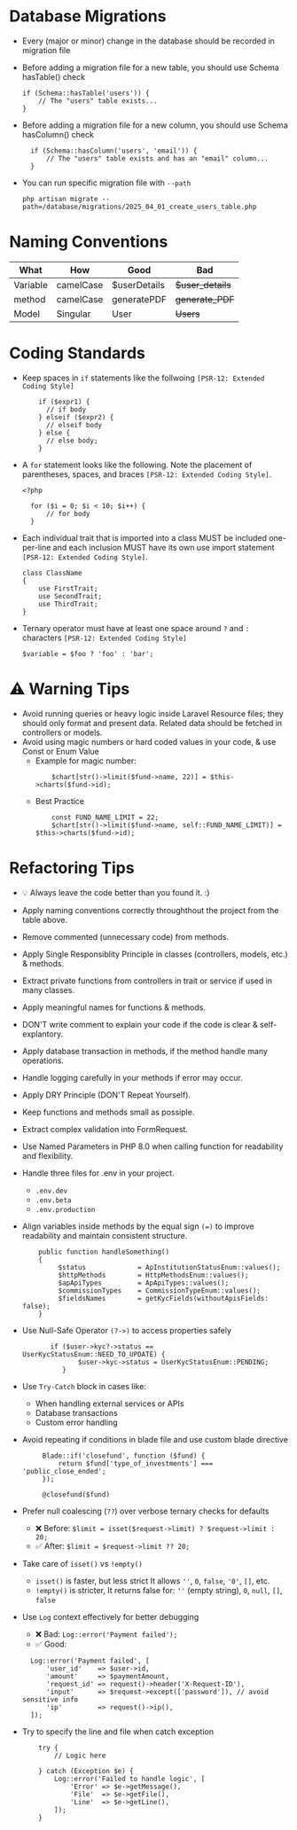 
# Database Migrations
- Every (major or minor) change in the database should be recorded in migration file
- Before adding a migration file for a new table, you should use Schema hasTable() check

    ```
    if (Schema::hasTable('users')) {
        // The "users" table exists...
    }
    ```
- Before adding a migration file for a new column, you should use Schema hasColumn() check
  ```
    if (Schema::hasColumn('users', 'email')) {
        // The "users" table exists and has an "email" column...
    }
  ```
- You can run specific migration file with ``` --path ```
    ```
    php artisan migrate --path=/database/migrations/2025_04_01_create_users_table.php
    ```

# Naming Conventions
| What     | How      | Good     | Bad      |
|----------|----------|----------|----------|
| Variable   | camelCase      | $userDetails        | ~~$user_details~~   |
| method     | camelCase      | generatePDF         | ~~generate_PDF~~    |
| Model     | Singular      | User                  | ~~Users~~    |

# Coding Standards
- Keep spaces in ```if``` statements like the follwoing ```[PSR-12: Extended Coding Style]```
  ```
      if ($expr1) {
        // if body
      } elseif ($expr2) {
        // elseif body
      } else {
        // else body;
      }

  ```
- A ```for``` statement looks like the following. Note the placement of parentheses, spaces, and braces ```[PSR-12: Extended Coding Style]```.
  ```
  <?php

    for ($i = 0; $i < 10; $i++) {
        // for body
    }

  ```
- Each individual trait that is imported into a class MUST be included one-per-line and each inclusion MUST have its own use import statement ```[PSR-12: Extended Coding Style]```.

    ```
    class ClassName
    {
        use FirstTrait;
        use SecondTrait;
        use ThirdTrait;
    }
    ```
- Ternary operator must have at least one space around ```?``` and ```:``` characters ```[PSR-12: Extended Coding Style]```
    ```
    $variable = $foo ? 'foo' : 'bar';
    ```

# ⚠️ Warning Tips
-  Avoid running queries or heavy logic inside Laravel Resource files; they should only format and present data. Related data should be fetched in controllers or models.
- Avoid using magic numbers or hard coded values in your code, & use Const or Enum Value
  - Example for magic number:
    ```
        $chart[str()->limit($fund->name, 22)] = $this->charts($fund->id);
    ```
  - Best Practice
    ```
        const FUND_NAME_LIMIT = 22;
        $chart[str()->limit($fund->name, self::FUND_NAME_LIMIT)] = $this->charts($fund->id);
    ```


    
# Refactoring Tips
- 💡 Always leave the code better than you found it. :)
- Apply naming conventions correctly throughthout the project from the table above.
- Remove commented (unnecessary code) from methods.
- Apply Single Responsiblity Principle in classes (controllers, models, etc.) & methods.
- Extract private functions from controllers in trait or service if used in many classes.
- Apply meaningful names for functions & methods.
- DON'T write comment to explain your code if the code is clear & self-explantory.
- Apply database transaction in methods, if the method handle many operations.
- Handle logging carefully in your methods if error may occur.
- Apply DRY Principle (DON'T Repeat Yourself).
- Keep functions and methods small as possiple.
- Extract complex validation into FormRequest.
- Use Named Parameters in PHP 8.0 when calling function for readability and flexibility.
- Handle three files for .env in your project.
  - ``` .env.dev ```
  - ``` .env.beta ```
  - ``` .env.production ```  
- Align variables inside methods by the equal sign ```(=)``` to improve readability and maintain consistent structure.

   ```
       public function handleSomething()
       {
            $status             = ApInstitutionStatusEnum::values();
            $httpMethods        = HttpMethodsEnum::values();
            $apApiTypes         = ApApiTypes::values();
            $commissionTypes    = CommissionTypeEnum::values();
            $fieldsNames        = getKycFields(withoutApisFields: false);
       }
  ```
- Use Null-Safe Operator ```(?->)``` to access properties safely

  ```
         if ($user->kyc?->status == UserKycStatusEnum::NEED_TO_UPDATE) {
                $user->kyc->status = UserKycStatusEnum::PENDING;
            }
   ```
- Use ```Try-Catch``` block in cases like:
   - When handling external services or APIs
   - Database transactions
   - Custom error handling
- Avoid repeating if conditions in blade file and use custom blade directive
   ```
        Blade::if('closefund', function ($fund) {
            return $fund['type_of_investments'] === 'public_close_ended';
        });

    ```
   ```
        @closefund($fund)
   ```
- Prefer null coalescing (```??```) over verbose ternary checks for defaults
   - ❌ Before: ```$limit = isset($request->limit) ? $request->limit : 20;```
   - ✅ After: ```$limit = $request->limit ?? 20;```
- Take care of ```isset()``` vs ```!empty()```
  - ```isset()``` is faster, but less strict It allows ```''```, ```0```, ```false```, ```'0'```, ```[]```, etc.
  - ```!empty()``` is stricter, It returns false for: ```''``` (empty string), ```0```, ```null```, ```[]```, ```false```
- Use ```Log``` context effectively for better debugging
  - ❌ Bad: ```Log::error('Payment failed');```
  - ✅ Good:
  ```
    Log::error('Payment failed', [
        'user_id'    => $user->id,
        'amount'     => $paymentAmount,
        'request_id' => request()->header('X-Request-ID'),
        'input'      => $request->except(['password']), // avoid sensitive info
        'ip'         => request()->ip(),
    ]);
  ```
- Try to specify the line and file when catch exception
    ```
        try {
            // Logic here
    
        } catch (Exception $e) {
            Log::error('Failed to handle logic', [
                'Error' => $e->getMessage(),
                'File'  => $e->getFile(),
                'Line'  => $e->getLine(),
            ]);
        }

    ```






    
  

